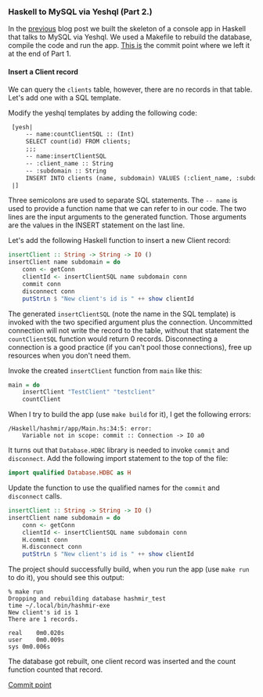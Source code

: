 ### Haskell to MySQL via Yeshql (Part 2.)

In the [previous](blog/2017/11/haskell_to_mysql_via_yeshql.md) blog post we built the skeleton of a console app in Haskell that talks to MySQL via Yeshql. We used a Makefile to rebuild the database, compile the code and run the app. [This is](https://github.com/adomokos/hashmir/commit/78a597e2c348abe751178812367f260fde69edb6) the commit point where we left it at the end of Part 1.

#### Insert a Client record

We can query the `clients` table, however, there are no records in that table. Let's add one with a SQL template.

Modify the yeshql templates by adding the following code:

```haskell
 [yesh|
     -- name:countClientSQL :: (Int)
     SELECT count(id) FROM clients;
     ;;;
     -- name:insertClientSQL
     -- :client_name :: String
     -- :subdomain :: String
     INSERT INTO clients (name, subdomain) VALUES (:client_name, :subdomain);
 |]
```

Three semicolons are used to separate SQL statements. The `-- name` is used to provide a function name that we can refer to in our code. The two lines are the input arguments to the generated function. Those arguments are the values in the INSERT statement on the last line.

Let's add the following Haskell function to insert a new Client record:

```haskell
insertClient :: String -> String -> IO ()
insertClient name subdomain = do
    conn <- getConn
    clientId <- insertClientSQL name subdomain conn
    commit conn
    disconnect conn
    putStrLn $ "New client's id is " ++ show clientId
```

The generated `insertClientSQL` (note the name in the SQL template) is invoked with the two specified argument plus the connection. Uncommitted connection will not write the record to the table, without that statement the `countClientSQL` function would return 0 records.
Disconnecting a connection is a good practice (if you can't pool those connections), free up resources when you don't need them.

Invoke the created `insertClient` function from `main` like this:

```haskell
main = do
    insertClient "TestClient" "testclient"
    countClient
```

When I try to build the app (use `make build` for it), I get the following errors:

```shell
/Haskell/hashmir/app/Main.hs:34:5: error:
    Variable not in scope: commit :: Connection -> IO a0
```

It turns out that `Database.HDBC` library is needed to invoke `commit` and `disconnect`.
Add the following import statement to the top of the file:

```haskell
import qualified Database.HDBC as H
```

Update the function to use the qualified names for the `commit` and `disconnect` calls.

```haskell
insertClient :: String -> String -> IO ()
insertClient name subdomain = do
    conn <- getConn
    clientId <- insertClientSQL name subdomain conn
    H.commit conn
    H.disconnect conn
    putStrLn $ "New client's id is " ++ show clientId
```

The project should successfully build, when you run the app (use `make run` to do it), you should see this output:

```shell
% make run
Dropping and rebuilding database hashmir_test
time ~/.local/bin/hashmir-exe
New client's id is 1
There are 1 records.

real	0m0.020s
user	0m0.009s
sys	0m0.006s
```

The database got rebuilt, one client record was inserted and the count function counted that record.

[Commit point](https://github.com/adomokos/hashmir/commit/dbdbcc3d41bf84f7230ef0ff98f78f6752c115ab)
